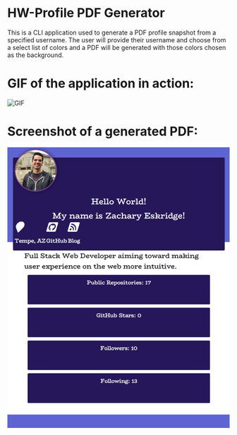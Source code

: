 # HW-Profile PDF Generator
This is a CLI application used to generate a PDF profile snapshot from a specified username. The user will provide their username and choose from a select list of colors and a PDF will be generated with those colors chosen as the background. 

# GIF of the application in action:
![GIF](/Assets/generatorGif.gif)

# Screenshot of a generated PDF:
![PDF](/Assets/Screenshot.png)
